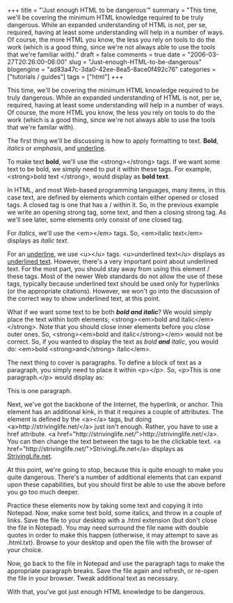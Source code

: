 +++
title = "'Just enough HTML to be dangerous'"
summary = "This time, we'll be covering the minimum HTML knowledge required to be truly dangerous.  While an expanded understanding of HTML is not, per se, required, having at least some understanding will help in a number of ways.  Of course, the more HTML you know, the less you rely on tools to do the work (which is a good thing, since we're not always able to use the tools that we're familiar with)."
draft = false
comments = true
date = "2006-03-27T20:26:00-06:00"
slug = "Just-enough-HTML-to-be-dangerous"
blogengine = "ad83a47c-3da0-42ee-8ea5-8ace0f492c76"
categories = ["tutorials / guides"]
tags = ["html"]
+++

<p>
This time, we&#39;ll be covering the minimum HTML knowledge required to be truly dangerous. While an expanded understanding of HTML is not, per se, required, having at least some understanding will help in a number of ways. Of course, the more HTML you know, the less you rely on tools to do the work (which is a good thing, since we&#39;re not always able to use the tools that we&#39;re familar with).<!--more--><!--adsense-->
</p>
<p>
The first thing we&#39;ll be discussing is how to apply formatting to text. <strong>Bold</strong>, <em>italics</em> or <em>emphasis</em>, and <u>underline</u>.
</p>
<p>
To make text <strong>bold</strong>, we&#39;ll use the &lt;strong&gt;&lt;/strong&gt; tags. If we want some text to be bold, we simply need to put it within these tags. For example, &lt;strong&gt;bold text &lt;/strong&gt;, would display as <strong>bold text</strong>.
</p>
<p>
In HTML, and most Web-based programming languages, many items, in this case text, are defined by elements which contain either opened or closed tags. A closed tag is one that has a / within it. So, in the previous example we write an opening strong tag, some text, and then a closing strong tag. As we&#39;ll see later, some elements only consist of one closed tag.
</p>
<p>
For <em>italics</em>, we&#39;ll use the &lt;em&gt;&lt;/em&gt; tags. So, &lt;em&gt;italic text&lt;/em&gt; displays as <em>italic text</em>.
</p>
<p>
For an <span style="text-decoration: underline">underline</span>, we use &lt;u&gt;&lt;/u&gt; tags. &lt;u&gt;underlined text&lt;/u&gt; displays as <span style="text-decoration: underline">underlined text</span>. However, there&#39;s a very important point about underlined text. For the most part, you should stay away from using this element / these tags. Most of the newer Web standards do not allow the use of these tags, typically because underlined text should be used only for hyperlinks (or the appropriate citations). However, we won&#39;t go into the discussion of the correct way to show underlined text, at this point.
</p>
<p>
What if we want some text to be both <em><strong>bold and italic</strong></em>? We would simply place the text within both elements; &lt;strong&gt;&lt;em&gt;bold and italic&lt;/em&gt;&lt;/strong&gt;. Note that you should close inner elements before you close outer ones. So, &lt;strong&gt;&lt;em&gt;bold and italic&lt;/strong&gt;&lt;/em&gt; would not be correct. So, if you wanted to display the text as <em>bold <strong>and</strong> italic</em>, you would do: &lt;em&gt;bold &lt;strong&gt;and&lt;/strong&gt; italic&lt;/em&gt;. 
</p>
<p>
The next thing to cover is paragraphs. To define a block of text as a paragraph, you simply need to place it within &lt;p&gt;&lt;/p&gt;. So, &lt;p&gt;This is one paragraph.&lt;/p&gt; would display as:
</p>
<p>
This is one paragraph.
</p>
<p>
Next, we&#39;ve got the backbone of the Internet, the hyperlink, or anchor. This element has an additional kink, in that it requires a couple of attributes. The element is defined by the &lt;a&gt;&lt;/a&gt; tags, but doing &lt;a&gt;http://strivinglife.net/&lt;/a&gt; just isn&#39;t enough. Rather, you have to use a href attribute. &lt;a href=&quot;http://strivinglife.net/&quot;&gt;http://strivinglife.net/&lt;/a&gt;. You can then change the text between the tags to be the clickable text. &lt;a href=&quot;http://strivinglife.net/&quot;&gt;StrivingLife.net&lt;/a&gt; displays as <a href="http://strivinglife.net/">StrivingLife.net</a>.
</p>
<p>
At this point, we&#39;re going to stop, because this is quite enough to make you quite dangerous. There&#39;s a number of additional elements that can expand upon these capabilities, but you should first be able to use the above before you go too much deeper.
</p>
<p>
Practice these elements now by taking some text and copying it into Notepad. Now, make some text bold, some italics, and throw in a couple of links. Save the file to your desktop with a .html extension (but don&#39;t close the file in Notepad). You may need surround the file name with double quotes in order to make this happen (otherwise, it may attempt to save as .html.txt). Browse to your desktop and open the file with the browser of your choice.
</p>
<p>
Now, go back to the file in Notepad and use the paragraph tags to make the appropriate paragraph breaks. Save the file again and refresh, or re-open the file in your browser. Tweak additional text as necessary.
</p>
<p>
With that, you&#39;ve got just enough HTML knowledge to be dangerous.
</p>

